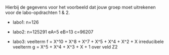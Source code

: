 Hierbij de gegevens voor het voorbeeld dat jouw groep moet uitrekenen voor de labo-opdrachten 1 & 2.

* labo1: 
n=126

* labo2: 
n=125291 
eA=5 
eB=13
c=96207

* labo3:
veelterm f = X^10 + X^8 + X^7 + X^5 + X^4 + X^2 + X
irreducibele veelterm g = X^5 + X^4 + X^3 + X + 1
over veld Z2
